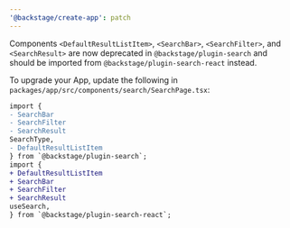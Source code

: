```yaml
---
'@backstage/create-app': patch
---
```


Components `<DefaultResultListItem>`, `<SearchBar>`, `<SearchFilter>`, and `<SearchResult>` are now deprecated in `@backstage/plugin-search` and should be imported from `@backstage/plugin-search-react` instead.

To upgrade your App, update the following in `packages/app/src/components/search/SearchPage.tsx`:

```diff
import {
- SearchBar
- SearchFilter
- SearchResult
SearchType,
- DefaultResultListItem
} from `@backstage/plugin-search`;
import {
+ DefaultResultListItem
+ SearchBar
+ SearchFilter
+ SearchResult
useSearch,
} from `@backstage/plugin-search-react`;
```
